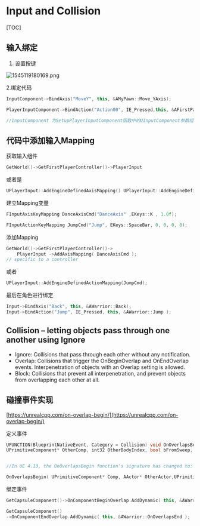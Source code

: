# Input and Collision

[TOC]

## 输入绑定



1. 设置按键

![1545119180169.png](C:/Users/Raytine/Desktop/note/Note/Note%20Unreal/uenotepic/1545119180169.png)



2.绑定代码

```C++
InputComponent->BindAxis("MoveY", this, &AMyPawn::Move_YAxis);

PlayerInputComponent->BindAction("Action00", IE_Pressed,this, &AFirstPawn::StartGrowing);

//InputComponent 为SetupPlayerInputComponent函数中的UInputComponent参数组件

```



## 代码中添加输入Mapping



获取输入组件

```c++
GetWorld()->GetFirstPlayerController()->PlayerInput
```

或者是

```c++
UPlayerInput::AddEngineDefinedAxisMapping() UPlayerInput::AddEngineDefinedActionMapping()
```



建立Mapping变量

```c++
FInputAxisKeyMapping DanceAxisCmd("DanceAxis" ,EKeys::K , 1.0f);

FInputActionKeyMapping JumpCmd("Jump", EKeys::SpaceBar, 0, 0, 0, 0);
```



添加Mapping

```c++
GetWorld()->GetFirstPlayerController()->
    PlayerInput ->AddAxisMapping( DanceAxisCmd ); 
// specific to a controller
```

或者

```c++
UPlayerInput::AddEngineDefinedActionMapping(JumpCmd);
```



最后在角色进行绑定

```c++
Input->BindAxis("Back", this, &AWarrior::Back); 
Input->BindAction("Jump", IE_Pressed, this, &AWarrior::Jump );
```





## Collision – letting objects pass through one another using Ignore

* Ignore: Collisions that pass through each other without any notification.
* Overlap: Collisions that trigger the OnBeginOverlap and OnEndOverlap events. Interpenetration of objects with an Overlap setting is allowed.
* Block: Collisions that prevent all interpenetration, and prevent objects from overlapping each other at all.



##  碰撞事件实现



[https://unrealcpp.com/on-overlap-begin/](https://unrealcpp.com/on-overlap-begin/)



定义事件

```c++
UFUNCTION(BlueprintNativeEvent, Category = Collision) void OnOverlapsBegin( UPrimitiveComponent* Comp, AActor* OtherActor,
UPrimitiveComponent* OtherComp, int32 OtherBodyIndex, bool bFromSweep, const FHitResult& SweepResult );


//In UE 4.13, the OnOverlapsBegin function's signature has changed to: 

OnOverlapsBegin( UPrimitiveComponent* Comp, AActor* OtherActor,UPrimitiveComponent* OtherComp, int32 OtherBodyIndex, bool bFromSweep, const FHitREsult& SweepResult );

```



绑定事件

```c++
GetCapsuleComponent()->OnComponentBeginOverlap.AddDynamic( this, &AWarrior::OnOverlapsBegin );

GetCapsuleComponent()
->OnComponentEndOverlap.AddDynamic( this, &AWarrior::OnOverlapsEnd );
```

